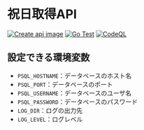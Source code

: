 # 祝日取得API

[![Create api image](https://github.com/kynmh69/go-ja-holidays/actions/workflows/docker-publish-api.yml/badge.svg)](https://github.com/kynmh69/go-ja-holidays/actions/workflows/docker-publish-api.yml) [![Go Test](https://github.com/kynmh69/go-ja-holidays/actions/workflows/go.yml/badge.svg)](https://github.com/kynmh69/go-ja-holidays/actions/workflows/go.yml) [![CodeQL](https://github.com/kynmh69/go-ja-holidays/actions/workflows/codeql.yml/badge.svg)](https://github.com/kynmh69/go-ja-holidays/actions/workflows/codeql.yml)

## 設定できる環境変数

- `PSQL_HOSTNAME`：データベースのホスト名
- `PSQL_PORT`：データベースのポート
- `PSQL_USERNAME`：データベースのユーザ名
- `PSQL_PASSWORD`：データベースのパスワード
- `LOG_DIR`：ログの出力先
- `LOG_LEVEL`：ログレベル
